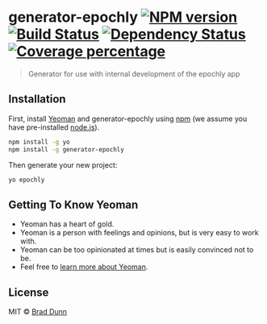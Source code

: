 # generator-epochly [![NPM version][npm-image]][npm-url] [![Build Status][travis-image]][travis-url] [![Dependency Status][daviddm-image]][daviddm-url] [![Coverage percentage][coveralls-image]][coveralls-url]

> Generator for use with internal development of the epochly app

## Installation

First, install [Yeoman](http://yeoman.io) and generator-epochly using [npm](https://www.npmjs.com/) (we assume you have pre-installed [node.js](https://nodejs.org/)).

```bash
npm install -g yo
npm install -g generator-epochly
```

Then generate your new project:

```bash
yo epochly
```

## Getting To Know Yeoman

- Yeoman has a heart of gold.
- Yeoman is a person with feelings and opinions, but is very easy to work with.
- Yeoman can be too opinionated at times but is easily convinced not to be.
- Feel free to [learn more about Yeoman](http://yeoman.io/).

## License

MIT © [Brad Dunn](https://4thoughtstudios.com)

[npm-image]: https://badge.fury.io/js/generator-epochly.svg
[npm-url]: https://npmjs.org/package/generator-epochly
[travis-image]: https://travis-ci.org/4Thought-Studios/generator-epochly.svg?branch=master
[travis-url]: https://travis-ci.org/4Thought-Studios/generator-epochly
[daviddm-image]: https://david-dm.org/4Thought-Studios/generator-epochly.svg?theme=shields.io
[daviddm-url]: https://david-dm.org/4Thought-Studios/generator-epochly
[coveralls-image]: https://coveralls.io/repos/4Thought-Studios/generator-epochly/badge.svg
[coveralls-url]: https://coveralls.io/r/4Thought-Studios/generator-epochly

